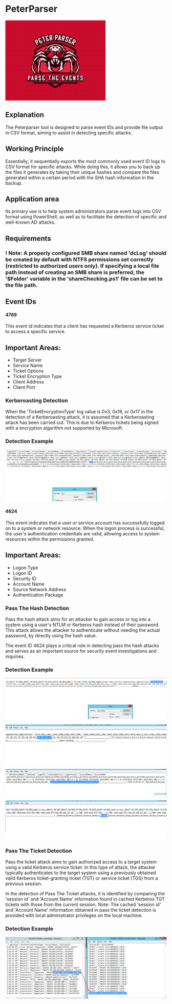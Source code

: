 # PeterParser

![](https://github.com/mustgundogdu/PeterParser/blob/main/logo.png)

## Explanation

The Peterparser tool is designed to parse event IDs and provide file output in CSV format, aiming to assist in detecting specific attacks.

## Working Principle
Essentially, it sequentially exports the most commonly used event ID logs to CSV format for specific attacks. While doing this, it allows you to back up the files it generates by taking their unique hashes and compare the files generated within a certain period with the SHA hash information in the backup.

## Application area
Its primary use is to help system administrators parse event logs into CSV format using PowerShell, as well as to facilitate the detection of specific and well-known AD attacks.

## Requirements
### ! Note: A properly configured SMB share named 'dcLog' should be created by default with NTFS permissions set correctly (restricted to authorized users only). If specifying a local file path instead of creating an SMB share is preferred, the '$Folder' variable in the 'shareChecking.ps1' file can be set to the file path.


## Event IDs

#### 4769
This event id indicates that a client has requested a Kerberos service ticket to access a specific service.
## Important Areas:

- Target Server
- Service Name
- Ticket Options
- Ticket Encryption Type
- Client Address
- Client Port
### Kerberoasting Detection
When the 'TicketEncryptionType' log value is 0x3, 0x18, or 0x17 in the detection of a Kerberoasting attack, it is assumed that a Kerberoasting attack has been carried out. This is due to Kerberos tickets being signed with a encryption algorithm not supported by Microsoft.

### Detection Example
![](https://github.com/mustgundogdu/PeterParser/blob/main/ScreenShots/4769Detection.PNG)

#### 4624
This event indicates that a user or service account has successfully logged on to a system or network resource. When the logon process is successful, the user's authentication credentials are valid, allowing access to system resources within the permissions granted.

## Important Areas:
- Logon Type
- Logon ID
- Security ID
- Account Name
- Source Network Address
- Authentication Package

### Pass The Hash Detection
Pass the hash attack aims for an attacker to gain access or log into a system using a user's NTLM or Kerberos hash instead of their password. This attack allows the attacker to authenticate without needing the actual password, by directly using the hash value.

The event ID 4624 plays a critical role in detecting pass the hash attacks and serves as an important source for security event investigations and inquiries.

### Detection Example
![](https://github.com/mustgundogdu/PeterParser/blob/main/ScreenShots/P1.PNG)

![](https://github.com/mustgundogdu/PeterParser/blob/main/ScreenShots/P4.PNG)

![](https://github.com/mustgundogdu/PeterParser/blob/main/ScreenShots/P3.PNG)

![](https://github.com/mustgundogdu/PeterParser/blob/main/ScreenShots/P2.PNG)


### Pass The Ticket Detection
Pass the ticket attack aims to gain authorized access to a target system using a valid Kerberos service ticket. In this type of attack, the attacker typically authenticates to the target system using a previously obtained valid Kerberos ticket-granting ticket (TGT) or service ticket (TGS) from a previous session.

In the detection of Pass The Ticket attacks, it is identified by comparing the 'session id' and 'Account Name' information found in cached Kerberos TGT tickets with those from the current session.
Note: The cached 'session id' and 'Account Name' information obtained in pass the ticket detection is provided with local administrator privileges on the local machine.

### Detection Example

![](https://github.com/mustgundogdu/PeterParser/blob/main/ScreenShots/PttDetection.PNG)



